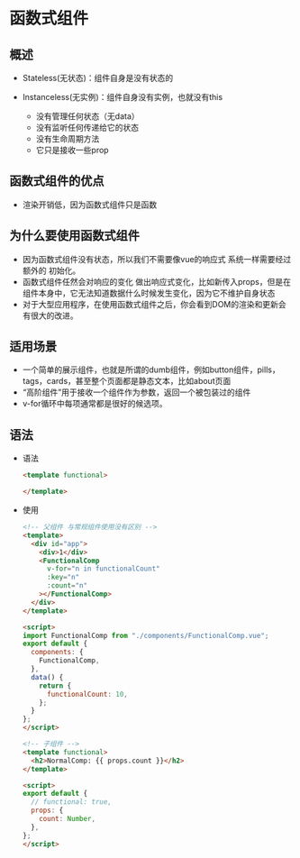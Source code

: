 # 函数式组件

## 概述

+ Stateless(无状态)：组件自身是没有状态的
+ Instanceless(无实例)：组件自身没有实例，也就没有this

  + 没有管理任何状态（无data）
  + 没有监听任何传递给它的状态
  + 没有生命周期方法
  + 它只是接收一些prop

## 函数式组件的优点

+ 渲染开销低，因为函数式组件只是函数

## 为什么要使用函数式组件

+ 因为函数式组件没有状态，所以我们不需要像vue的响应式 系统一样需要经过额外的 初始化。
+ 函数式组件任然会对响应的变化 做出响应式变化，比如新传入props，但是在组件本身中，它无法知道数据什么时候发生变化，因为它不维护自身状态
+ 对于大型应用程序，在使用函数式组件之后，你会看到DOM的渲染和更新会有很大的改进。

## 适用场景

+ 一个简单的展示组件，也就是所谓的dumb组件，例如button组件，pills，tags，cards，甚至整个页面都是静态文本，比如about页面
+ “高阶组件”用于接收一个组件作为参数，返回一个被包装过的组件
+ v-for循环中每项通常都是很好的候选项。

## 语法

+ 语法

  ```html
  <template functional>

  </template>
  ```

+ 使用

  ```html
  <!-- 父组件 与常规组件使用没有区别 -->
  <template>
    <div id="app">
      <div>1</div>
      <FunctionalComp
        v-for="n in functionalCount"
        :key="n"
        :count="n"
      ></FunctionalComp>
    </div>
  </template>

  <script>
  import FunctionalComp from "./components/FunctionalComp.vue";
  export default {
    components: {
      FunctionalComp,
    },
    data() {
      return {
        functionalCount: 10,
      };
    }
  };
  </script>
  ```

  ```html
  <!-- 子组件 -->
  <template functional>
    <h2>NormalComp: {{ props.count }}</h2>
  </template>

  <script>
  export default {
    // functional: true,
    props: {
      count: Number,
    },
  };
  </script>
  ```
